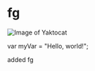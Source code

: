 # fg
![Image of Yaktocat](https://octodex.github.com/images/yaktocat.png)

var myVar = "Hello, world!";































added fg
